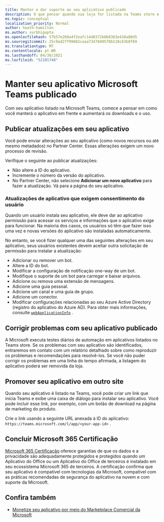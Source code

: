 ```yaml
---
title: Manter e dar suporte ao seu aplicativo publicado
description: O que pensar quando sua loja for listada na Teams store e no AppSource.
ms.topic: conceptual
localization_priority: Normal
author: heath-hamilton
ms.author: surbhigupta
ms.openlocfilehash: 57b57e268a4f2eafc14d0372b8b8383e410a80d5
ms.sourcegitcommit: 25c9ad27f99682caaa7347840578b118c63b8f69
ms.translationtype: MT
ms.contentlocale: pt-BR
ms.lasthandoff: 04/30/2021
ms.locfileid: "52101748"
---
```

# <a name="maintain-your-published-microsoft-teams-app"></a>Manter seu aplicativo Microsoft Teams publicado

Com seu aplicativo listado na Microsoft Teams, comece a pensar em como você manterá o aplicativo em frente e aumentará os downloads e o uso.

## <a name="publish-updates-to-your-app"></a>Publicar atualizações em seu aplicativo

Você pode enviar alterações ao seu aplicativo (como novos recursos ou até mesmo metadados) no Partner Center. Essas alterações exigem um novo processo de revisão.

Verifique o seguinte ao publicar atualizações:

* Não altere a ID do aplicativo.
* Incremente o número da versão do aplicativo.
* No Partner Center, não selecione **Adicionar um novo aplicativo** para fazer a atualização. Vá para a página do seu aplicativo.

### <a name="app-updates-requiring-user-consent"></a>Atualizações de aplicativo que exigem consentimento do usuário

Quando um usuário instala seu aplicativo, ele deve dar ao aplicativo permissão para acessar os serviços e informações que o aplicativo exige para funcionar. Na maioria dos casos, os usuários só têm que fazer isso uma vez e novas versões do aplicativo são instaladas automaticamente.

No entanto, se você fizer qualquer uma das seguintes alterações em seu aplicativo, seus usuários existentes devem aceitar outra solicitação de permissão para instalar a atualização:

* Adicionar ou remover um bot.
* Altere a ID do bot.
* Modificar a configuração de notificação one-way de um bot.
* Modifique o suporte de um bot para carregar e baixar arquivos.
* Adicione ou remova uma extensão de mensagens.
* Adicione uma guia pessoal.
* Adicione um canal e uma guia de grupo.
* Adicione um conector.
* Modificar configurações relacionadas ao seu Azure Active Directory (registro do aplicativo do Azure AD). Para obter mais informações, consulte [`webApplicationInfo`](~/resources/schema/manifest-schema.md#webapplicationinfo) .

## <a name="fix-issues-with-your-published-app"></a>Corrigir problemas com seu aplicativo publicado

A Microsoft executa testes diários de automação em aplicativos listados no Teams store. Se os problemas com seu aplicativo são identificados, entraremos em contato com um relatório detalhado sobre como reproduzir os problemas e recomendações para resolvê-los. Se você não puder corrigir os problemas em uma linha do tempo afirmada, a listagem do aplicativo poderá ser removida da loja.

## <a name="promote-your-app-on-another-site"></a>Promover seu aplicativo em outro site

Quando seu aplicativo é listado na Teams, você pode criar um link que inicia Teams e exibe uma caixa de diálogo para instalar seu aplicativo. Você pode incluir esse link, por exemplo, com um botão de download na página de marketing do produto.

Crie o link usando a seguinte URL anexada à ID do aplicativo: `https://teams.microsoft.com/l/app/<your-app-id>` .

## <a name="complete-microsoft-365-certification"></a>Concluir Microsoft 365 Certificação

[Microsoft 365 Certificação](/microsoft-365-app-certification/docs/certification) oferece garantias de que os dados e a privacidade são adequadamente protegidos e protegidos quando um Aplicativo do Office ou um Aplicativo do Office de terceiros é instalado em seu ecossistema Microsoft 365 de terceiros. A certificação confirma que seu aplicativo é compatível com tecnologias da Microsoft, compatível com as práticas recomendadas de segurança do aplicativo na nuvem e com suporte da Microsoft.

## <a name="see-also"></a>Confira também

* [Monetize seu aplicativo por meio do Marketplace Comercial da Microsoft](/office/dev/store/monetize-addins-through-microsoft-commercial-marketplace)
